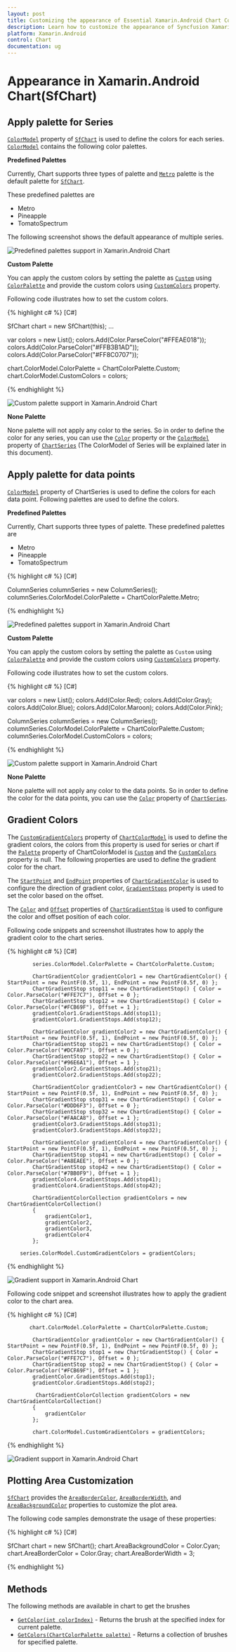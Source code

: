 ```yaml
---
layout: post
title: Customizing the appearance of Essential Xamarin.Android Chart Control | Syncfusion
description: Learn how to customize the appearance of Syncfusion Xamarin.Android Chart(SfChart) control and its elements using palette.
platform: Xamarin.Android
control: Chart
documentation: ug
---
```


# Appearance in Xamarin.Android Chart(SfChart)

## Apply palette for Series

[`ColorModel`](https://help.syncfusion.com/cr/xamarin-android/Com.Syncfusion.Charts.ChartBase.html#Com_Syncfusion_Charts_ChartBase_ColorModel) property of [`SfChart`](http://help.syncfusion.com/cr/xamarin-android/Com.Syncfusion.Charts.SfChart.html) is used to define the colors for each series. [`ColorModel`](https://help.syncfusion.com/cr/xamarin-android/Com.Syncfusion.Charts.ChartBase.html#Com_Syncfusion_Charts_ChartBase_ColorModel) contains the following color palettes.

**Predefined Palettes**

Currently, Chart supports three types of palette and [`Metro`](https://help.syncfusion.com/cr/xamarin-android/Com.Syncfusion.Charts.ChartColorPalette.html#Com_Syncfusion_Charts_ChartColorPalette_Metro) palette is the default palette for [`SfChart`](https://help.syncfusion.com/cr/xamarin-android/Com.Syncfusion.Charts.SfChart.html).

These predefined palettes are

* Metro
* Pineapple
* TomatoSpectrum

 The following screenshot shows the default appearance of multiple series.

![Predefined palettes support in Xamarin.Android Chart](appearance_images/appearance_img1.png)

**Custom Palette**

You can apply the custom colors by setting the palette as [`Custom`](https://help.syncfusion.com/cr/xamarin-android/Com.Syncfusion.Charts.ChartColorPalette.html#Com_Syncfusion_Charts_ChartColorPalette_Custom) using [`ColorPalette`](https://help.syncfusion.com/cr/xamarin-android/Com.Syncfusion.Charts.ChartColorModel.html#Com_Syncfusion_Charts_ChartColorModel_ColorPalette) and provide the custom colors using [`CustomColors`](https://help.syncfusion.com/cr/xamarin-android/Com.Syncfusion.Charts.ChartColorModel.html#Com_Syncfusion_Charts_ChartColorModel_CustomColors) property.

Following code illustrates how to set the custom colors.

{% highlight c# %} 
[C#]

SfChart chart = new SfChart(this);
...

var colors = new List<Color>();
colors.Add(Color.ParseColor("#FFEAE018"));
colors.Add(Color.ParseColor("#FFB3B1AD"));
colors.Add(Color.ParseColor("#FF8C0707"));

chart.ColorModel.ColorPalette = ChartColorPalette.Custom;
chart.ColorModel.CustomColors = colors;

{% endhighlight %}

![Custom palette support in Xamarin.Android Chart](appearance_images/appearance_img2.png)

**None Palette**

None palette will not apply any color to the series. So in order to define the color for any series, you can use the [`Color`](https://help.syncfusion.com/cr/xamarin-android/Com.Syncfusion.Charts.ChartSeries.html#Com_Syncfusion_Charts_ChartSeries_Color) property or the [`ColorModel`](https://help.syncfusion.com/cr/xamarin-android/Com.Syncfusion.Charts.ChartSeries.html#Com_Syncfusion_Charts_ChartSeries_ColorModel) property of [`ChartSeries`](https://help.syncfusion.com/cr/xamarin-android/Com.Syncfusion.Charts.ChartSeries.html) (The ColorModel of Series will be explained later in this document).

## Apply palette for data points

[`ColorModel`](https://help.syncfusion.com/cr/xamarin-android/Com.Syncfusion.Charts.ChartSeries.html#Com_Syncfusion_Charts_ChartSeries_ColorModel) property of ChartSeries is used to define the colors for each data point. Following palettes are used to define the colors.

**Predefined Palettes**

Currently, Chart supports three types of palette. These predefined palettes are

* Metro
* Pineapple
* TomatoSpectrum

{% highlight c# %} 
[C#]

ColumnSeries columnSeries = new ColumnSeries();
columnSeries.ColorModel.ColorPalette = ChartColorPalette.Metro;

{% endhighlight %}

![Predefined palettes support in Xamarin.Android Chart](appearance_images/appearance_img3.png)

**Custom Palette**

You can apply the custom colors by setting the palette as `Custom` using [`ColorPalette`](https://help.syncfusion.com/cr/xamarin-android/Com.Syncfusion.Charts.ChartColorModel.html#Com_Syncfusion_Charts_ChartColorModel_ColorPalette) and provide the custom colors using [`CustomColors`](https://help.syncfusion.com/cr/xamarin-android/Com.Syncfusion.Charts.ChartColorModel.html#Com_Syncfusion_Charts_ChartColorModel_CustomColors) property.

Following code illustrates how to set the custom colors.

{% highlight c# %} 
[C#]

var colors = new List<Color>();
colors.Add(Color.Red);
colors.Add(Color.Gray);
colors.Add(Color.Blue);
colors.Add(Color.Maroon);
colors.Add(Color.Pink);

ColumnSeries columnSeries = new ColumnSeries();
columnSeries.ColorModel.ColorPalette = ChartColorPalette.Custom;
columnSeries.ColorModel.CustomColors = colors;

{% endhighlight %}

![Custom palette support in Xamarin.Android Chart](appearance_images/appearance_img4.png)

**None Palette**

None palette will not apply any color to the data points. So in order to define the color for the data points, you can use the [`Color`](https://help.syncfusion.com/cr/xamarin-android/Com.Syncfusion.Charts.ChartSeries.html#Com_Syncfusion_Charts_ChartSeries_Color) property of [`ChartSeries`](https://help.syncfusion.com/cr/xamarin-android/Com.Syncfusion.Charts.ChartSeries.html).

## Gradient Colors

The [`CustomGradientColors`](https://help.syncfusion.com/cr/xamarin-android/Com.Syncfusion.Charts.ChartColorModel.html#Com_Syncfusion_Charts_ChartColorModel_CustomGradientColors) property of [`ChartColorModel`](https://help.syncfusion.com/cr/xamarin-android/Com.Syncfusion.Charts.ChartColorModel.html) is used to define the gradient colors, the colors from this property is used for series or chart if the [`Palette`](https://help.syncfusion.com/cr/xamarin-android/Com.Syncfusion.Charts.ChartColorModel.html#Com_Syncfusion_Charts_ChartColorModel_ColorPalette) property of ChartColorModel is [`Custom`](https://help.syncfusion.com/cr/xamarin-android/Com.Syncfusion.Charts.ChartColorPalette.html#Com_Syncfusion_Charts_ChartColorPalette_Custom) and the [`CustomColors`](https://help.syncfusion.com/cr/xamarin-android/Com.Syncfusion.Charts.ChartColorModel.html#Com_Syncfusion_Charts_ChartColorModel_CustomColors) property is null. The following properties are used to define the gradient color for the chart.

The [`StartPoint`](https://help.syncfusion.com/cr/xamarin-android/Com.Syncfusion.Charts.ChartGradientColor.html#Com_Syncfusion_Charts_ChartGradientColor_StartPoint) and [`EndPoint`](https://help.syncfusion.com/cr/xamarin-android/Com.Syncfusion.Charts.ChartGradientColor.html#Com_Syncfusion_Charts_ChartGradientColor_EndPoint)  properties of [`ChartGradientColor`](https://help.syncfusion.com/cr/xamarin-android/Com.Syncfusion.Charts.ChartGradientColor.html) is used to configure the direction of gradient color, [`GradientStops`](https://help.syncfusion.com/cr/xamarin-android/Com.Syncfusion.Charts.ChartGradientColor.html#Com_Syncfusion_Charts_ChartGradientColor_GradientStops)  property is used to set the color based on the offset.

The [`Color`](https://help.syncfusion.com/cr/xamarin-android/Com.Syncfusion.Charts.ChartGradientStop.html#Com_Syncfusion_Charts_ChartGradientStop_Color) and [`Offset`](https://help.syncfusion.com/cr/xamarin-android/Com.Syncfusion.Charts.ChartGradientStop.html#Com_Syncfusion_Charts_ChartGradientStop_Offset) properties of [`ChartGradientStop`](https://help.syncfusion.com/cr/xamarin-android/Com.Syncfusion.Charts.ChartGradientStop.html) is used to configure the color and offset position of each color. 

Following code snippets and screenshot illustrates how to apply the gradient color to the chart series.

{% highlight c# %} 
[C#]

            series.ColorModel.ColorPalette = ChartColorPalette.Custom;

            ChartGradientColor gradientColor1 = new ChartGradientColor() { StartPoint = new PointF(0.5f, 1), EndPoint = new PointF(0.5f, 0) };
            ChartGradientStop stop11 = new ChartGradientStop() { Color = Color.ParseColor("#FFE7C7"), Offset = 0 };
            ChartGradientStop stop12 = new ChartGradientStop() { Color = Color.ParseColor("#FCB69F"), Offset = 1 };
            gradientColor1.GradientStops.Add(stop11);
            gradientColor1.GradientStops.Add(stop12);

            ChartGradientColor gradientColor2 = new ChartGradientColor() { StartPoint = new PointF(0.5f, 1), EndPoint = new PointF(0.5f, 0) };
            ChartGradientStop stop21 = new ChartGradientStop() { Color = Color.ParseColor("#DCFA97"), Offset = 0 };
            ChartGradientStop stop22 = new ChartGradientStop() { Color = Color.ParseColor("#96E6A1"), Offset = 1 };
            gradientColor2.GradientStops.Add(stop21);
            gradientColor2.GradientStops.Add(stop22);

            ChartGradientColor gradientColor3 = new ChartGradientColor() { StartPoint = new PointF(0.5f, 1), EndPoint = new PointF(0.5f, 0) };
            ChartGradientStop stop31 = new ChartGradientStop() { Color = Color.ParseColor("#DDD6F3"), Offset = 0 };
            ChartGradientStop stop32 = new ChartGradientStop() { Color = Color.ParseColor("#FAACA8"), Offset = 1 };
            gradientColor3.GradientStops.Add(stop31);
            gradientColor3.GradientStops.Add(stop32);

            ChartGradientColor gradientColor4 = new ChartGradientColor() { StartPoint = new PointF(0.5f, 1), EndPoint = new PointF(0.5f, 0) };
            ChartGradientStop stop41 = new ChartGradientStop() { Color = Color.ParseColor("#A8EAEE"), Offset = 0 };
            ChartGradientStop stop42 = new ChartGradientStop() { Color = Color.ParseColor("#7BB0F9"), Offset = 1 };
            gradientColor4.GradientStops.Add(stop41);
            gradientColor4.GradientStops.Add(stop42);

            ChartGradientColorCollection gradientColors = new ChartGradientColorCollection()
            {
                gradientColor1,
                gradientColor2,
                gradientColor3,
                gradientColor4
            };

        series.ColorModel.CustomGradientColors = gradientColors;

{% endhighlight %}

![Gradient support in Xamarin.Android Chart](appearance_images/gradient_series.png)

Following code snippet and screenshot illustrates how to apply the gradient color to the chart area.

{% highlight c# %} 
[C#]

           chart.ColorModel.ColorPalette = ChartColorPalette.Custom;

            ChartGradientColor gradientColor = new ChartGradientColor() { StartPoint = new PointF(0.5f, 1), EndPoint = new PointF(0.5f, 0) };
            ChartGradientStop stop1 = new ChartGradientStop() { Color = Color.ParseColor("#FFE7C7"), Offset = 0 };
            ChartGradientStop stop2 = new ChartGradientStop() { Color = Color.ParseColor("#FCB69F"), Offset = 1 };
            gradientColor.GradientStops.Add(stop1);
            gradientColor.GradientStops.Add(stop2);

             ChartGradientColorCollection gradientColors = new ChartGradientColorCollection()
            {
                gradientColor
            };

            chart.ColorModel.CustomGradientColors = gradientColors;

{% endhighlight %}

![Gradient support in Xamarin.Android Chart](appearance_images/gradient_chart.png)

## Plotting Area Customization

[`SfChart`](http://help.syncfusion.com/cr/xamarin-android/Com.Syncfusion.Charts.SfChart.html) provides the [`AreaBorderColor`](https://help.syncfusion.com/cr/xamarin-android/Com.Syncfusion.Charts.ChartBase.html#Com_Syncfusion_Charts_ChartBase_AreaBorderColor), [`AreaBorderWidth`](https://help.syncfusion.com/cr/xamarin-android/Com.Syncfusion.Charts.ChartBase.html#Com_Syncfusion_Charts_ChartBase_AreaBorderWidth), and [`AreaBackgroundColor`](https://help.syncfusion.com/cr/xamarin-android/Com.Syncfusion.Charts.ChartBase.html#Com_Syncfusion_Charts_ChartBase_AreaBackgroundColor) properties to customize the plot area.

The following code samples demonstrate the usage of these properties:

{% highlight c# %} 
[C#]

SfChart chart = new SfChart();
chart.AreaBackgroundColor = Color.Cyan;
chart.AreaBorderColor = Color.Gray;
chart.AreaBorderWidth = 3;

{% endhighlight %}

## Methods

The following methods are available in chart to get the brushes

* [`GetColor(int colorIndex)`](https://help.syncfusion.com/cr/xamarin-android/Com.Syncfusion.Charts.ChartColorModel.html#Com_Syncfusion_Charts_ChartColorModel_GetColor_System_Int32_) - Returns the brush at the specified index for current palette.
* [`GetColors(ChartColorPalette palette)`](https://help.syncfusion.com/cr/xamarin-android/Com.Syncfusion.Charts.ChartColorModel.html#Com_Syncfusion_Charts_ChartColorModel_GetColors_Com_Syncfusion_Charts_ChartColorPalette_) - Returns a collection of brushes for specified palette.
